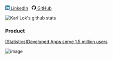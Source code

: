 [![Linkedin](https://raw.githubusercontent.com/whitelok/whitelok/master/imgs/linkedin.png) LinkedIn](https://www.linkedin.com/in/karl-lok-a74a4964)
&nbsp;
[![GitHub](https://raw.githubusercontent.com/whitelok/whitelok/master/imgs/github.png) GitHub](https://github.com/whitelok)

![Karl Lok's github stats](https://github-readme-stats.vercel.app/api?username=whitelok&show_icons=true&theme=graywhite&hide_title=true)

### Product

[[Statistics]Developed Apps serve 1.5 million users](http://whitelok.github.io/resources/TalkingData-20190629.pdf)


![image](https://giffiles.alphacoders.com/209/209343.gif)


